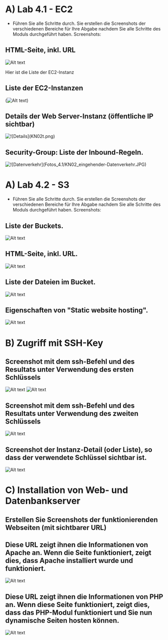 # A) Lab 4.1 - EC2

- Führen Sie alle Schritte durch. Sie erstellen die Screenshots der verschiedenen Bereiche für Ihre
Abgabe nachdem Sie alle Schritte des Moduls durchgeführt haben. Screenshots:

## HTML-Seite, inkl. URL

![Alt text](KN02.png)

Hier ist die Liste der EC2-Instanz

## Liste der EC2-Instanzen

(![Alt text](<liste ec2 instanz.png>))

## Details der Web Server-Instanz (öffentliche IP sichtbar)

![!\[Details\](KN02t.png)](../KN02t.png)

## Security-Group: Liste der Inbound-Regeln.

![!\[Datenverkehr\](Fotos_4.1/KN02_eingehender-Datenverkehr.JPG)](<../security rule kn02.png>)

# A) Lab 4.2 - S3

- Führen Sie alle Schritte durch. Sie erstellen die Screenshots der verschiedenen Bereiche für Ihre
Abgabe nachdem Sie alle Schritte des Moduls durchgeführt haben. Screenshots:

## Liste der Buckets.

![Alt text](<Screenshot 2023-09-05 153854.png>)

## HTML-Seite, inkl. URL.

![Alt text](<Screenshot 2023-09-05 153817.png>)

## Liste der Dateien im Bucket.

![Alt text](<Screenshot 2023-09-05 153916.png>)

## Eigenschaften von "Static website hosting".

![Alt text](<Screenshot 2023-09-05 154026.png>)


# B) Zugriff mit SSH-Key

## Screenshot mit dem ssh-Befehl und des Resultats unter Verwendung des ersten Schlüssels

![Alt text](<ssh befehl.png>)
![Alt text](<ssh 1.png>)

## Screenshot mit dem ssh-Befehl und des Resultats unter Verwendung des zweiten Schlüssels

![Alt text](<befehle ssh.png>)

## Screenshot der Instanz-Detail (oder Liste), so dass der verwendete Schlüssel sichtbar ist.

![Alt text](<key zeigen fpr ssh-1.png>)

# C) Installation von Web- und Datenbankserver

## Erstellen Sie Screenshots der funktionierenden Webseiten (mit sichtbarer URL)

## Diese URL zeigt ihnen die Informationen von Apache an. Wenn die Seite funktioniert, zeigt dies, dass Apache installiert wurde und funktioniert.

![Alt text](<Html seite beweis.png>)

## Diese URL zeigt ihnen die Informationen von PHP an. Wenn diese Seite funktioniert, zeigt dies, dass das PHP-Modul funktioniert und Sie nun dynamische Seiten hosten können.

![Alt text](<Screenshot 2023-09-05 153817-1.png>)

